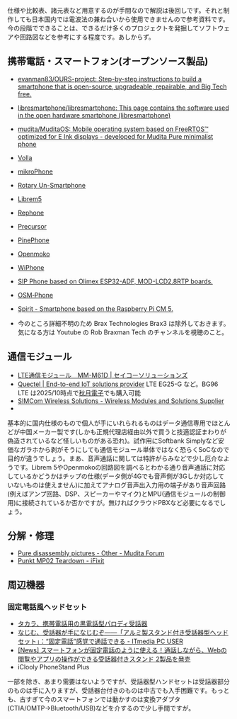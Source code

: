 
仕様や比較表、諸元表など用意するのが手間なので解説は後回しです。それと制作しても日本国内では電波法の兼ね合いから使用できませんので参考資料です。今の段階でできることは、できるだけ多くのプロジェクトを発掘してソフトウェアや回路図などを参考にする程度です。あしからず。

## 携帯電話・スマートフォン(オープンソース製品)
* [evanman83/OURS-project: Step-by-step instructions to build a smartphone that is open-source, upgradeable, repairable, and Big Tech free.](https://github.com/evanman83/OURS-project)
* [libresmartphone/libresmartphone: This page contains the software used in the open hardware smartphone (libresmartphone)](https://github.com/libresmartphone/libresmartphone)
* [mudita/MuditaOS: Mobile operating system based on FreeRTOS™ optimized for E Ink displays - developed for Mudita Pure minimalist phone](https://github.com/mudita/MuditaOS)
* [Volla](https://github.com/hellovolla)
* [mikroPhone](https://mikrophone.net/)
* [Rotary Un-Smartphone](https://skysedge.com/telecom/RUSP/index.html)
* [Librem5](https://puri.sm/products/librem-5/)
* [Rephone](https://wiki.seeedstudio.com/ja/RePhone/)
* [Precursor](https://www.crowdsupply.com/sutajio-kosagi/precursor)
* [PinePhone](https://pine64.org/devices/pinephone/)
* [Openmoko](https://www.openmoko.org/wiki/Main_Page)
* [WiPhone](https://www.wiphone.io/)
* [SIP Phone based on Olimex ESP32-ADF, MOD-LCD2.8RTP boards.](https://github.com/OLIMEX/sip_phone_example)
* [OSM‑Phone](https://github.com/DansDesigns/OSM-Phone)
* [Spirit - Smartphone based on the Raspberry Pi CM 5.](https://github.com/V3lectronics/SPIRIT)

* 今のところ詳細不明のため Brax Technologies Brax3 は除外しておきます。気になる方は Youtube の Rob Braxman Tech のチャンネルを視聴のこと。


## 通信モジュール
* [LTE通信モジュール　MM-M61D | セイコーソリューションズ](https://www.seiko-sol.co.jp/products/mm-m61d/)
* [Quectel | End-to-end IoT solutions provider](https://www.quectel.com/) LTE EG25-G など。BG96 LTE は2025/10時点で[秋月電子](https://akizukidenshi.com/catalog/g/g118232/)でも購入可能
* [SIMCom Wireless Solutions - Wireless Modules and Solutions Supplier](https://www.simcom.com/)
* 

基本的に国内仕様のもので個人が手にいれられるものはデータ通信専用でほとんどが中国メーカー製です(しかも正規代理店経由以外で買うと技適認証まわりが偽造されているなど怪しいものがある恐れ)。試作用にSoftbank Simplyなど安価なガラホから剥がそうにしても通信モジュール単体ではなく恐らくSoCなので目的が違うでしょう。まあ、音声通話に関しては特許がらみなどで少し厄介なようです。Librem 5やOpenmokoの回路図を調べるとわかる通り音声通話に対応しているかどうかはチップの仕様(データ側が4Gでも音声側が3Gしか対応していないものは使えません)に加えてアナログ音声出入力用の端子があり音声回路(例えばアンプ回路、DSP、スピーカーやマイク)とMPU(通信モジュールの制御用)に接続されているか否かですが。無ければクラウドPBXなど必要になるでしょう。

## 分解・修理
* [Pure disassembly pictures - Other - Mudita Forum](https://forum.mudita.com/t/pure-disassembly-pictures/4814)
* [Punkt MP02 Teardown - iFixit](https://www.ifixit.com/Teardown/Punkt+MP02+Teardown/164257)

## 周辺機器
### 固定電話風ヘッドセット

* [タカラ、携帯電話用の黒電話型パロディ受話器](https://k-tai.watch.impress.co.jp/cda/article/news_toppage/193.html)
* [なじむ、受話器が手になじむぞ――「アルミ製スタンド付き受話器型ヘッドセット」：“固定電話”感覚で通話できる - ITmedia PC USER](https://www.google.com/amp/s/www.itmedia.co.jp/pcuser/amp/1304/25/news155.html)
* [[News] スマートフォンが固定電話のように使える！通話しながら、Webの閲覧やアプリの操作ができる受話器付きスタンド 2製品を発売](https://www.elecom.co.jp/news/201107/mpa-ps001/index.html)
* iClooly PhoneStand Plus

一部を除き、あまり需要はないようですが、受話器型ハンドセットは受話器部分のものは手に入りますが、受話器台付きのものは中古でも入手困難です。もっとも、古すぎて今のスマートフォンでは動かすのは変換アダプタ(CTIA/OMTP→Bluetooth/USB)などを介するので少し手間ですが。

